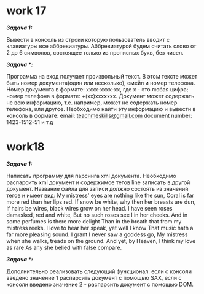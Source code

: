 # work 17

**_Задача 1:_**

Вывести в консоль из строки которую пользователь вводит с клавиатуры все
аббревиатуры. Аббревиатурой будем считать слово от 2 до 6 символов, состоящее
только из прописных букв, без чисел.


**_Задача *:_**

Программа на вход получает произвольный текст. В этом тексте может быть номер
документа(один или несколько), емейл и номер телефона. Номер документа в формате:
xxxx-xxxx-xx, где x - это любая цифра; номер телефона в формате: +(xx)xxxxxxx. Документ
может содержать не всю информацию, т.е. например, может не содержать номер
телефона, или другое. Необходимо найти эту информацию и вывести в консоль в
формате:
email: teachmeskills@gmail.com
document number: 1423-1512-51
и т.д

# work18

**_Задача 1:_**

Написать программу для парсинга xml документа. Необходимо распарсить xml документ и
содержимое тегов line записать в другой документ. Название файла для записи должно
состоять из значений тегов и имеет вид: <firstName>_<lastName>_<title>.txt
Xml документ:
<?xml version="1.0"?>
<sonnet type="Shakespearean">
<author>
<lastName>Shakespeare</lastName>
<firstName>William</firstName>
<nationality>British</nationality>
<yearOfBirth>1564</yearOfBirth>
<yearOfDeath>1616</yearOfDeath>
</author>
<title>Sonnet_130</title>
<lines>
<line>My mistress' eyes are nothing like the sun,</line>
<line>Coral is far more red than her lips red.</line>
<line>If snow be white, why then her breasts are dun,</line>
<line>If hairs be wires, black wires grow on her head.</line>
<line>I have seen roses damasked, red and white,</line>
<line>But no such roses see I in her cheeks.</line>
<line>And in some perfumes is there more delight</line>
<line>Than in the breath that from my mistress reeks.</line>
<line>I love to hear her speak, yet well I know</line>
<line>That music hath a far more pleasing sound.</line>
<line>I grant I never saw a goddess go,</line>
<line>My mistress when she walks, treads on the ground.</line>
<line>And yet, by Heaven, I think my love as rare</line>
<line>As any she belied with false compare.</line>
</lines>
</sonnet>

**_Задача *:_**

Дополнительно реализовать следующий функционал: если с консоли введено значение 1
распарсить документ с помощью SAX, если с консоли введено значение 2 - распарсить
документ с помощью DOM.
